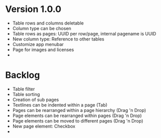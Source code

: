Version 1.0.0
=====================================================================
- Table rows and columns deletable
- Column type can be chosen
- Table rows as pages: UUID per row/page, internal pagename is UUID
- New column type: Reference to other tables
- Customize app menubar
- Page for images and licenses
- 

Backlog
=====================================================================
- Table filter
- Table sorting
- Creation of sub pages
- Textlines can be indented within a page (Tab)
- Pages can be rearranged within a page hierarchy (Drag 'n Drop)
- Page elements can be rearranged within pages (Drag 'n Drop)
- Page elements can be moved to different pages (Drag 'n Drop)
- New page element: Checkbox
- 